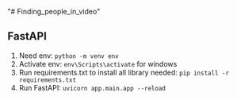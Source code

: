 "# Finding_people_in_video" 

## FastAPI

1. Need env: `python -m venv env`
2. Activate env: `env\Scripts\activate` for windows
3. Run requirements.txt to install all library needed: `pip install -r requirements.txt`
4. Run FastAPI: `uvicorn app.main.app --reload`
